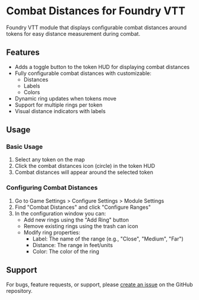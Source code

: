 # Combat Distances for Foundry VTT

Foundry VTT module that displays configurable combat distances around tokens for easy distance measurement during combat.

## Features

- Adds a toggle button to the token HUD for displaying combat distances
- Fully configurable combat distances with customizable:
  - Distances
  - Labels
  - Colors
- Dynamic ring updates when tokens move
- Support for multiple rings per token
- Visual distance indicators with labels

## Usage

### Basic Usage

1. Select any token on the map
2. Click the combat distances icon (circle) in the token HUD
3. Combat distances will appear around the selected token

### Configuring Combat Distances

1. Go to Game Settings > Configure Settings > Module Settings
2. Find "Combat Distances" and click "Configure Ranges"
3. In the configuration window you can:
   - Add new rings using the "Add Ring" button
   - Remove existing rings using the trash can icon
   - Modify ring properties:
     - Label: The name of the range (e.g., "Close", "Medium", "Far")
     - Distance: The range in feet/units
     - Color: The color of the ring

## Support

For bugs, feature requests, or support, please [create an issue](https://github.com/fsergler/foundry_combat_distances/issues) on the GitHub repository.
